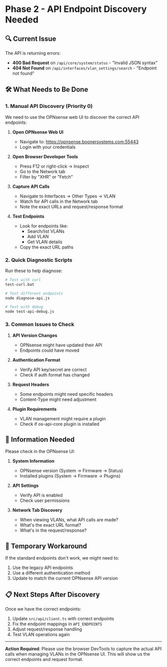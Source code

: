 # Phase 2 - API Endpoint Discovery Needed

## 🔍 Current Issue

The API is returning errors:
- **400 Bad Request** on `/api/core/system/status` - "Invalid JSON syntax"  
- **404 Not Found** on `/api/interfaces/vlan_settings/search` - "Endpoint not found"

## 🛠️ What Needs to Be Done

### 1. Manual API Discovery (Priority 0)

We need to use the OPNsense web UI to discover the correct API endpoints:

1. **Open OPNsense Web UI**
   - Navigate to: https://opnsense.boonersystems.com:55443
   - Login with your credentials

2. **Open Browser Developer Tools**
   - Press F12 or right-click → Inspect
   - Go to the Network tab
   - Filter by "XHR" or "Fetch"

3. **Capture API Calls**
   - Navigate to Interfaces → Other Types → VLAN
   - Watch for API calls in the Network tab
   - Note the exact URLs and request/response format

4. **Test Endpoints**
   - Look for endpoints like:
     - Search/list VLANs
     - Add VLAN
     - Get VLAN details
   - Copy the exact URL paths

### 2. Quick Diagnostic Scripts

Run these to help diagnose:

```bash
# Test with curl
test-curl.bat

# Test different endpoints
node diagnose-api.js

# Test with debug
node test-api-debug.js
```

### 3. Common Issues to Check

1. **API Version Changes**
   - OPNsense might have updated their API
   - Endpoints could have moved

2. **Authentication Format**
   - Verify API key/secret are correct
   - Check if auth format has changed

3. **Request Headers**
   - Some endpoints might need specific headers
   - Content-Type might need adjustment

4. **Plugin Requirements**
   - VLAN management might require a plugin
   - Check if os-api-core plugin is installed

## 📝 Information Needed

Please check in the OPNsense UI:

1. **System Information**
   - OPNsense version (System → Firmware → Status)
   - Installed plugins (System → Firmware → Plugins)

2. **API Settings**
   - Verify API is enabled
   - Check user permissions

3. **Network Tab Discovery**
   - When viewing VLANs, what API calls are made?
   - What's the exact URL format?
   - What's in the request/response?

## 🔧 Temporary Workaround

If the standard endpoints don't work, we might need to:

1. Use the legacy API endpoints
2. Use a different authentication method
3. Update to match the current OPNsense API version

## 📋 Next Steps After Discovery

Once we have the correct endpoints:

1. Update `src/api/client.ts` with correct endpoints
2. Fix the endpoint mappings in `API_ENDPOINTS`
3. Adjust request/response handling
4. Test VLAN operations again

---

**Action Required**: Please use the browser DevTools to capture the actual API calls when managing VLANs in the OPNsense UI. This will show us the correct endpoints and request format.
